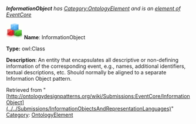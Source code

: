 ___InformationObject__ has [Category:OntologyElement](../../Category/OntologyElement "Category:OntologyElement") and is an [element of](../../Property/ElementOf "Property:ElementOf") [EventCore](../../Submissions/EventCore "Submissions:EventCore")_


  




[![Class](../../images/thumb/2/27/Class.gif/45px-Class.gif)](../../Image/Class.gif "Class")
__Name__: InformationObject 


__Type:__ owl:Class 


__Description__: An entity that encapsulates all descriptive or non-defining information of the corresponding event, e.g., names, additional identifiers, textual descriptions, etc. Should normally be aligned to a separate Information Object pattern. 





Retrieved from "[http://ontologydesignpatterns.org/wiki/Submissions:EventCore/InformationObject](../../Submissions/InformationObjectsAndRepresentationLanguages)"
 [Category](http://ontologydesignpatterns.org/wiki/Special:Categories "Special:Categories"): [OntologyElement](../../Category/OntologyElement "Category:OntologyElement")